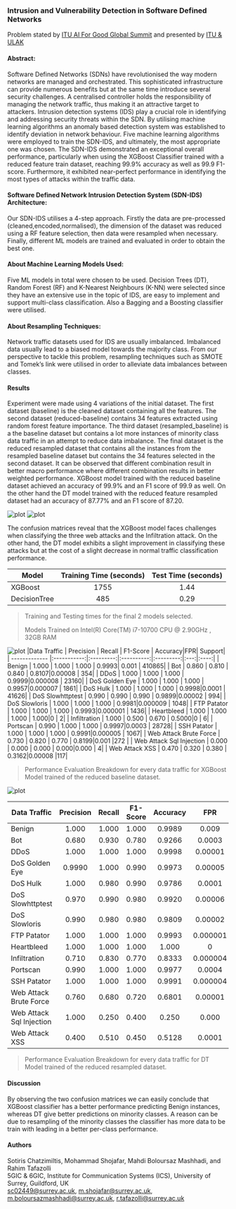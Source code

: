 ### Intrusion and Vulnerability Detection in Software Defined Networks
Problem stated by [ITU AI For Good Global Summit](https://challenge.aiforgood.itu.int/match/matchitem/81) and presented by [ITU & ULAK](https://www.youtube.com/watch?v=zgne_H0Ki7M)
#### Abstract:
Software Defined Networks (SDNs) have revolutionised the way modern networks are managed and orchestrated. This sophisticated infrastructure can provide numerous benefits but at the same time introduce several security challenges. A centralised controller holds the responsibility of managing the network traffic, thus making it an attractive target to attackers. Intrusion detection systems (IDS) play a crucial role in identifying and addressing security threats within the SDN. By utilising machine learning algorithms an anomaly based detection system was established to identify deviation in network behaviour. Five machine learning algorithms were employed to train the SDN-IDS, and ultimately, the most appropriate one was chosen. The SDN-IDS demonstrated an exceptional overall performance, particularly when using the XGBoost Classifier trained with a reduced feature train dataset, reaching 99.9\% accuracy as well as 99.9 F1-score. Furthermore, it exhibited near-perfect performance in identifying the most types of attacks within the traffic data.

####  Software Defined Network Intrusion Detection System (SDN-IDS) Architecture:
Our SDN-IDS utilises a 4-step approach. Firstly the data are pre-processed (cleaned,encoded,normalised), the dimension of the dataset was reduced using a RF feature selection, then data were resampled when necessary. Finally, different ML models are trained and evaluated in order to obtain the best one. 

#### About Machine Learning Models Used:
Five ML models in total were chosen to be used. Decision Trees (DT), Random Forest (RF) and K-Nearest Neighbours (K-NN) were selected
since they have an extensive use in the topic of IDS, are easy to implement and support multi-class classification. Also a Bagging and a Boosting classifier were utilised. 

#### About Resampling Techniques:
Network traffic datasets used for IDS are usually imbalanced. Imbalanced data usually lead to a biased model towards the majority class. 
From our perspective to tackle this problem, resampling techniques such as SMOTE and Tomek’s link  were utilised in order to alleviate data imbalances between classes.

#### Results
Experiment were made using 4 variations of the initial dataset. The first dataset (baseline) is the cleaned dataset containing all the features. The second dataset (reduced-baseline) contains 34 features extracted using random forest feature importance. The third dataset (resampled_baseline) is a the baseline dataset but contains a lot more instances of minority class data traffic in an attempt to reduce data imbalance. The final dataset is the reduced resampled dataset that contains all the instances from the resampled baseline dataset but contains the 34 features selected in the second dataset. 
 It can be observed that different combination result in better macro performance where different combination results in better weighted performance. XGBoost
model trained with the reduced baseline dataset achieved an accuracy of 99.9% and an F1 score of 99.9 as well. On the other hand the DT model trained with the reduced feature resampled dataset had an accuracy of 87.77% and an F1 score of 87.20.

![plot](https://github.com/ITU-AI-ML-in-5G-Challenge/sotirischatzimiltis_sdn_ids/blob/main/Figures/test_set_performance.PNG)
![plot](https://github.com/ITU-AI-ML-in-5G-Challenge/sotirischatzimiltis_sdn_ids/blob/main/Figures/macro_test_performance.PNG)


The confusion matrices reveal that the XGBoost model faces challenges when classifying the three web attacks and the Infiltration attack. On the other hand, the DT model
exhibits a slight improvement in classifying these attacks but at the cost of a slight decrease in normal traffic classification performance.


|Model |Training Time (seconds)     | Test Time (seconds)    | 
| ------------- |:-----------:|:--------:|
| XGBoost |1755|1.44|
| DecisionTree |485|0.29|
> Training and Testing times for the final 2 models selected.
> 
> Models Trained on Intel(R) Core(TM) i7-10700 CPU @ 2.90GHz , 32GB RAM

![plot](https://github.com/ITU-AI-ML-in-5G-Challenge/sotirischatzimiltis_sdn_ids/blob/main/Figures/xgb_test_reduced_baseline_cf.png)
|Data Traffic | Precision     | Recall    | F1-Score  | Accuracy|FPR| Support|
| ------------- |:-----------:|:---------:|:----------:|:---------:|:---:|:----:|
| Benign     | 1.000     | 1.000          | 1.000       | 0.9993| 0.001      | 410865|
| Bot     | 0.860    | 0.810          | 0.840       | 0.8107|0.00008       | 354|
| DDoS     | 1.000     | 1.000          | 1.000       | 0.9999|0.000008       | 23160|
| DoS Golden Eye     | 1.000     | 1.000          | 1.000       | 0.9957|0.000007       | 1861|
| DoS Hulk   | 1.000     | 1.000          | 1.000       | 0.9998|0.0001       | 41626|
| DoS Slowhttptest   | 0.990     | 0.990          | 0.990       | 0.9899|0.00002       | 994|
| DoS Slowloris     | 1.000     | 1.000          | 1.000       | 0.9981|0.000009       | 1048|
| FTP Patator     | 1.000     | 1.000          | 1.000       | 0.9993|0.000001       | 1436|
| Heartbleed    | 1.000     | 1.000          | 1.000       | 1.000|0       | 2|
| Infiltration    | 1.000     | 0.500          | 0.670      | 0.5000|0       | 6|
| Portscan     | 0.990     | 1.000          | 1.000       | 0.9997|0.0003       | 28728|
| SSH Patator     | 1.000     | 1.000          | 1.000       | 0.9991|0.000005       | 1067|
| Web Attack Brute Force     | 0.730    | 0.820          | 0.770       | 0.8199|0.001       |272 |
| Web Attack Sql Injection    | 0.000     | 0.000          | 0.000       | 0.000|0.000       | 4|
| Web Attack XSS     | 0.470    | 0.320          | 0.380       | 0.3162|0.00008       |117|
> Performance Evaluation Breakdown for every data traffic for XGBoost Model trained of the reduced baseline dataset.

![plot](https://github.com/ITU-AI-ML-in-5G-Challenge/sotirischatzimiltis_sdn_ids/blob/main/Figures/dt_test_reduced_cf.png)

|Data Traffic | Precision     | Recall    | F1-Score  | Accuracy|FPR| Support|
| ------------- |:-----------:|:---------:|:----------:|:---------:|:---:|:----:|
| Benign     | 1.000     | 1.000          | 1.000       | 0.9989| 0.009      | 410865|
| Bot     | 0.680    | 0.930          | 0.780       | 0.9266|0.0003       | 354|
| DDoS     | 1.000     | 1.000          | 1.000       | 0.9998|0.00001       | 23160|
| DoS Golden Eye     | 0.9990     | 1.000     | 0.990       | 0.9973|0.00005      | 1861|
| DoS Hulk   | 1.000     |0.980          | 0.990       | 0.9786|0.0001       | 41626|
| DoS Slowhttptest   | 0.970     | 0.990          | 0.980       | 0.9920|0.00006       | 994|
| DoS Slowloris     | 0.990     | 0.980          | 0.980       | 0.9809|0.00002       | 1048|
| FTP Patator     | 1.000     | 1.000          | 1.000       | 0.9993|0.000001       | 1436|
| Heartbleed    | 1.000     | 1.000          | 1.000       | 1.000|0       | 2|
| Infiltration    | 0.710     | 0.830          | 0.770      | 0.8333|0.000004       | 6|
| Portscan     | 0.990     | 1.000          | 1.000       | 0.9977|0.0004       | 28728|
| SSH Patator     | 1.000     | 1.000          | 1.000       | 0.9991|0.000004       | 1067|
| Web Attack Brute Force     | 0.760    | 0.680          | 0.720       | 0.6801|0.00001       |272 |
| Web Attack Sql Injection    | 1.000     | 0.250          | 0.400       | 0.250|0.000       | 4|
| Web Attack XSS     | 0.400    | 0.510          | 0.450       | 0.5128|0.0001     |117|
> Performance Evaluation Breakdown for every data traffic for DT Model trained of the reduced resampled dataset.


#### Discussion
By observing the two confusion matrices we can easily conclude that XGBoost classifier has a better performance predicting Benign instances, whereas DT give better predictions on minority classes.
A reason can be due to resampling of the minority classes the classifier has more data to be train with leading in a better per-class performance. 


#### Authors 
Sotiris Chatzimiltis, Mohammad Shojafar, Mahdi Boloursaz Mashhadi, and Rahim Tafazolli <br />
5GIC \& 6GIC, Institute for Communication Systems (ICS), University of Surrey, Guildford, UK <br />
sc02449@surrey.ac.uk, m.shojafar@surrey.ac.uk, m.boloursazmashhadi@surrey.ac.uk, r.tafazolli@surrey.ac.uk


